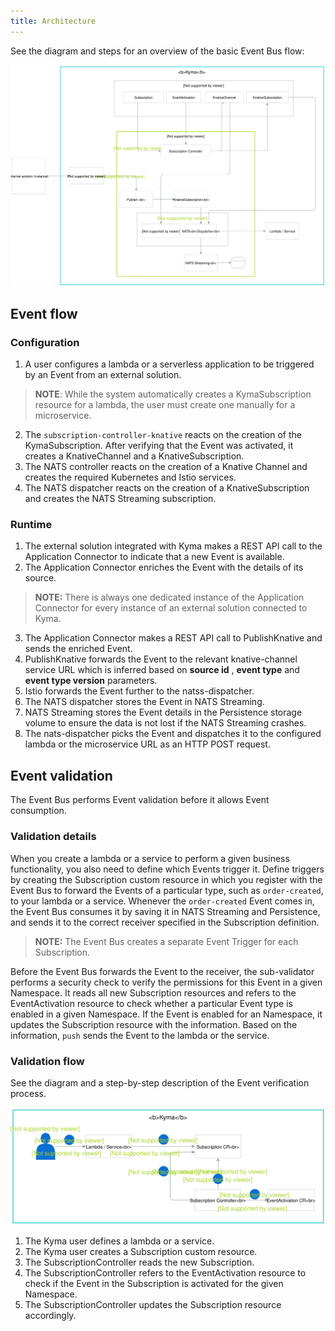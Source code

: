 ```yaml
---
title: Architecture
---
```


See the diagram and steps for an overview of the basic Event Bus flow:

![Event Bus architecture](./assets/event-bus-architecture.svg)

## Event flow

### Configuration

1. A user configures a lambda or a serverless application to be triggered by an Event from an external solution.
> **NOTE**: While the system automatically creates a KymaSubscription resource for a lambda, the user must create one manually for a microservice.
2. The `subscription-controller-knative` reacts on the creation of the KymaSubscription. After verifying that the Event was activated, it creates a KnativeChannel and a KnativeSubscription.
3. The NATS controller reacts on the creation of a Knative Channel and creates the required Kubernetes and Istio services.
4. The NATS dispatcher reacts on the creation of a KnativeSubscription and creates the NATS Streaming subscription. 


### Runtime

1. The external solution integrated with Kyma makes a REST API call to the Application Connector to indicate that a new Event is available.
2. The Application Connector enriches the Event with the details of its source.

> **NOTE:** There is always one dedicated instance of the Application Connector for every instance of an external solution connected to Kyma.

3. The Application Connector makes a REST API call to PublishKnative and sends the enriched Event.
4. PublishKnative forwards the Event to the relevant knative-channel service URL which is inferred based on **source id** , **event type** and **event type version** parameters.
5. Istio forwards the Event further to the natss-dispatcher.
6. The NATS dispatcher stores the Event in NATS Streaming.
7. NATS Streaming stores the Event details in the Persistence storage volume to ensure the data is not lost if the NATS Streaming crashes.
8. The nats-dispatcher picks the Event and dispatches it to the configured lambda or the microservice URL as an HTTP POST request.

## Event validation

The Event Bus performs Event validation before it allows Event consumption.

### Validation details

When you create a lambda or a service to perform a given business functionality, you also need to define which Events trigger it. Define triggers by creating the Subscription custom resource in which you register with the Event Bus to forward the Events of a particular type, such as `order-created`, to your lambda or a service. Whenever the `order-created` Event comes in, the Event Bus consumes it by saving it in NATS Streaming and Persistence, and sends it to the correct receiver specified in the Subscription definition.

> **NOTE:** The Event Bus creates a separate Event Trigger for each Subscription.

Before the Event Bus forwards the Event to the receiver, the sub-validator performs a security check to verify the permissions for this Event in a given Namespace. It reads all new Subscription resources and refers to the EventActivation resource to check whether a particular Event type is enabled in a given Namespace. If the Event is enabled for an Namespace, it updates the Subscription resource with the information. Based on the information, `push` sends the Event to the lambda or the service.

### Validation flow

See the diagram and a step-by-step description of the Event verification process.

![Event validation process](./assets/event-validation.svg)

1. The Kyma user defines a lambda or a service.
2. The Kyma user creates a Subscription custom resource.
3. The SubscriptionController reads the new Subscription.
4. The SubscriptionController refers to the EventActivation resource to check if the Event in the Subscription is activated for the given Namespace.
5. The SubscriptionController updates the Subscription resource accordingly.
